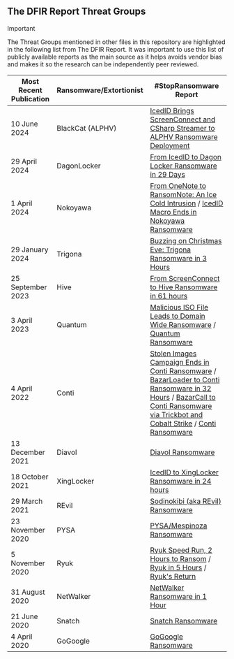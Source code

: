 ## The DFIR Report Threat Groups

> [!IMPORTANT]
> The Threat Groups mentioned in other files in this repository are highlighted in the following list from The DFIR Report. It was important to use this list of publicly available reports as the main source as it helps avoids vendor bias and makes it so the research can be independently peer reviewed.

| Most Recent Publication | Ransomware/Extortionist | #StopRansomware Report |
|---|---|---|
| 10 June 2024 | BlackCat (ALPHV) | [IcedID Brings ScreenConnect and CSharp Streamer to ALPHV Ransomware Deployment](https://thedfirreport.com/2024/06/10/icedid-brings-screenconnect-and-csharp-streamer-to-alphv-ransomware-deployment/) |
| 29 April 2024 | DagonLocker | [From IcedID to Dagon Locker Ransomware in 29 Days](https://thedfirreport.com/2024/04/29/from-icedid-to-dagon-locker-ransomware-in-29-days/) |
| 1 April 2024 | Nokoyawa | [From OneNote to RansomNote: An Ice Cold Intrusion](https://thedfirreport.com/2024/04/01/from-onenote-to-ransomnote-an-ice-cold-intrusion/) / [IcedID Macro Ends in Nokoyawa Ransomware](https://thedfirreport.com/2023/05/22/icedid-macro-ends-in-nokoyawa-ransomware/) |
| 29 January 2024 | Trigona | [Buzzing on Christmas Eve: Trigona Ransomware in 3 Hours](https://thedfirreport.com/2024/01/29/buzzing-on-christmas-eve-trigona-ransomware-in-3-hours/) |
| 25 September 2023 | Hive | [From ScreenConnect to Hive Ransomware in 61 hours](https://thedfirreport.com/2023/09/25/from-screenconnect-to-hive-ransomware-in-61-hours/) |
| 3 April 2023 | Quantum | [Malicious ISO File Leads to Domain Wide Ransomware](https://thedfirreport.com/2023/04/03/malicious-iso-file-leads-to-domain-wide-ransomware/) / [Quantum Ransomware](https://thedfirreport.com/2022/04/25/quantum-ransomware/) |
| 4 April 2022 | Conti | [Stolen Images Campaign Ends in Conti Ransomware](https://thedfirreport.com/2022/04/04/stolen-images-campaign-ends-in-conti-ransomware/) / [BazarLoader to Conti Ransomware in 32 Hours](https://thedfirreport.com/2021/09/13/bazarloader-to-conti-ransomware-in-32-hours/) / [BazarCall to Conti Ransomware via Trickbot and Cobalt Strike](https://thedfirreport.com/2021/08/01/bazarcall-to-conti-ransomware-via-trickbot-and-cobalt-strike/) / [Conti Ransomware](https://thedfirreport.com/2021/05/12/conti-ransomware/) |
| 13 December 2021 | Diavol | [Diavol Ransomware](https://thedfirreport.com/2021/12/13/diavol-ransomware/) |
| 18 October 2021 | XingLocker | [IcedID to XingLocker Ransomware in 24 hours](https://thedfirreport.com/2021/10/18/icedid-to-xinglocker-ransomware-in-24-hours/) |
| 29 March 2021 | REvil  | [Sodinokibi (aka REvil) Ransomware](https://thedfirreport.com/2021/03/29/sodinokibi-aka-revil-ransomware/) |
| 23 November 2020 | PYSA | [PYSA/Mespinoza Ransomware](https://thedfirreport.com/2020/11/23/pysa-mespinoza-ransomware/) |
| 5 November 2020 | Ryuk | [Ryuk Speed Run, 2 Hours to Ransom](https://thedfirreport.com/2020/11/05/ryuk-speed-run-2-hours-to-ransom/) / [Ryuk in 5 Hours](https://thedfirreport.com/2020/10/18/ryuk-in-5-hours/) / [Ryuk's Return](https://thedfirreport.com/2020/10/08/ryuks-return/)|
| 31 August 2020 | NetWalker | [NetWalker Ransomware in 1 Hour](https://thedfirreport.com/2020/08/31/netwalker-ransomware-in-1-hour/) |
| 21 June 2020 | Snatch | [Snatch Ransomware](https://thedfirreport.com/2020/06/21/snatch-ransomware/) |
| 4 April 2020 | GoGoogle | [GoGoogle Ransomware](https://thedfirreport.com/2020/04/04/gogoogle-ransomware/) |
